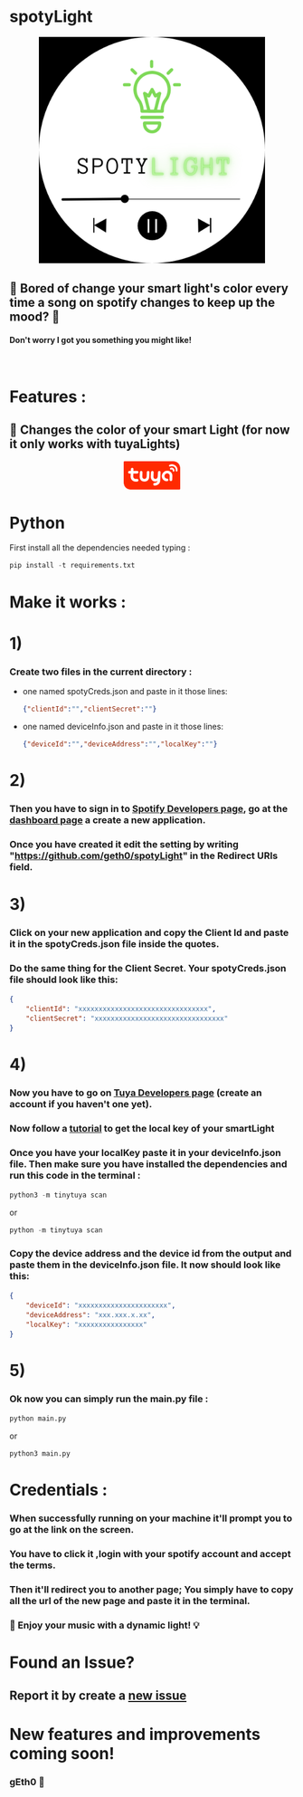 

# spotyLight
<p align="center">
  <img width="400" height="400" src="./images/logo.png">
</p>

## 🎵 Bored of change your smart light's color every time a song on spotify changes to keep up the mood? 🎵

#### Don't worry I got you something you might like!

<br>

# Features :


<h2>📍 Changes the color of your smart Light (for now it only works with tuyaLights)</h2>
<p align="center">
    <img  src="images/tuya-logo.png" style="height : 50px">
</p>



# Python
First install all the dependencies needed typing : 
```python
pip install -t requirements.txt
```




# Make it works :

# 1)
###  Create two files in the current directory :
- one named spotyCreds.json and paste in it those lines:
  ```json
  {"clientId":"","clientSecret":""}
  ```
- one named deviceInfo.json and paste in it those lines:
  ``` json
  {"deviceId":"","deviceAddress":"","localKey":""}
  ```
# 2) 
### Then you have to sign in to [Spotify Developers page](https://developer.spotify.com/), go at the [dashboard page](https://developer.spotify.com/dashboard/applications) a create a new application. 
### Once you have created it edit the setting by writing "https://github.com/geth0/spotyLight" in the Redirect URIs field.
# 3)
### Click on your new application and copy the Client Id and paste it in the spotyCreds.json file inside the quotes. 
### Do the same thing for the Client Secret. Your spotyCreds.json file should look like this:
```json
{
    "clientId": "xxxxxxxxxxxxxxxxxxxxxxxxxxxxxxxx",
    "clientSecret": "xxxxxxxxxxxxxxxxxxxxxxxxxxxxxxxx"
}
``` 
# 4)
### Now you have to go on [Tuya Developers page](https://auth.tuya.com/?from=https%3A%2F%2Fdeveloper.tuya.com%3Fredirect%3Dhttps%3A%2F%2Fiot.tuya.com) (create an account if you haven't one yet).
### Now follow a [tutorial](https://www.youtube.com/watch?v=Q1ZShFJDvE0) to get the local key of your smartLight
### Once you have your localKey paste it in your deviceInfo.json file. Then make sure you have installed the dependencies and run this code in the terminal :
```python
python3 -m tinytuya scan
``` 
or 
```python
python -m tinytuya scan
``` 
### Copy the device address and the device id from the output and paste them in the deviceInfo.json file. It now should look like this: 
```json
{
    "deviceId": "xxxxxxxxxxxxxxxxxxxxxx",
    "deviceAddress": "xxx.xxx.x.xx",
    "localKey": "xxxxxxxxxxxxxxxx"
}
```
# 5)
### Ok now you can simply run the main.py file : 
```python
python main.py
``` 
or 
```python
python3 main.py
``` 
# Credentials : 
### When successfully running on your machine it'll prompt you to go at the link on the screen. 
### You have to click it ,login with your spotify account and accept the terms.
### Then it'll redirect you to another page; You simply have to copy all the url of the new page and paste it in the terminal.
### 🎵 Enjoy your music with a dynamic light! 💡
# Found an Issue?
## Report it by create a [new issue](https://github.com/gEth0/notion-school/issues/new)

# New features and improvements coming soon!
### gEth0 💯 

